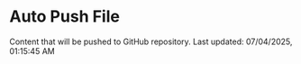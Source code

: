 # Auto Push File

Content that will be pushed to GitHub repository.
Last updated: 07/04/2025, 01:15:45 AM